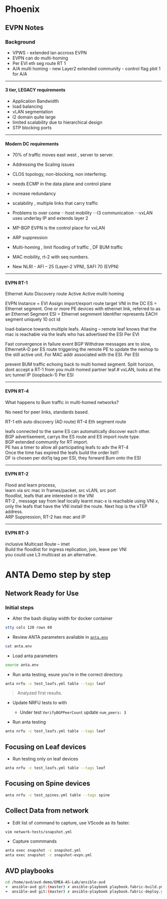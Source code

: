 # Phoenix

## EVPN Notes

### Background


* VPWS - extended lan accross EVPN  
* EVPN can do multi-homing  
* Per EVI eth seg route RT 1  
* A/A multi homing - new Layer2 extended community  - control flag pbit 1 for A/A  
---
#### 3 tier, LEGACY requirements  
* Application Bandwidth  
* load balancing  
* vLAN segmentation  
* l2 domain quite large  
* limited scalability due to hierarchical design  
* STP blocking ports  
---
#### Modern DC requirements
* 70% of traffic moves east west , server to server.
* Addressing the Scaling issues
* CLOS topology, non-blocking, non interfering.
* needs ECMP in the data plane and control plane
* increase redundancy
* scalability , multiple links that carry traffic
* Problems to over come
⋅⋅⋅host mobility
⋅⋅⋅l3 communication
⋅⋅⋅vxLAN uses underlay IP and extends layer 2

* MP-BGP EVPN is the control place for vxLAN
* ARP suppression
* Multi-homing , limit flooding of traffic , DF BUM traffic
* MAC mobility,  rt-2 with seq numbers.
* New NLRI - AFI – 25 (Layer-2 VPN), SAFI 70 (EVPN)

---

#### EVPN RT-1

Ethernet Auto Discovery route
Active Active muliti homing

EVPN Instance = EVI
	Assign import/export  route target
	VNI in the DC
ES = Ethernet segment.
	One or more PE devices with ethernet link, referred to as an Ethernet Segment
ESI = Ethernet segmment Identifier
	represents EACH segment uniquely
	10 oct id

load-balance towards multiple leafs.
	Aliasing – remote leaf knows that the mac is reachable via the leafs who has advertised the ESI
	Per EVI

	
Fast convergence in failure event
	BGP Withdraw messages are to slow,  EthernetA-D per ES route triggering the remote PE to update the nexhop to the still active unit. For MAC addr associated with the ESI.
	Per ESI

prevent BUM traffic echoing back to multi homed segment.
	Split horizon, dont accept a RT-1 from you mulit-homed partner leaf.#
	vxLAN, looks at the src tunnel IP (loopback-1)
	Per ESI


---

#### EVPN RT-4
What happens to Bum traffic in multi-homed networks?

No need for peer links, standards based.

RT-1 eth auto discovery (AD route)
RT-4 Eth segment route

leafs connected to the same ES can automatically discover each other.  
BGP advertisement, carrys the ES route and ES import route type.  
BGP extended community for RT import.  
PE has a timer to allow all participating leafs to adv the RT-4  
Once the time has expired the leafs build the order list!!  
	DF is chosen per dot1q tag per ESI, they forward Bum onto the ESI  

---
#### EVPN RT-2

Flood and learn process,  
learn via src mac in frames/packet, src vLAN, src port  
floodlist, leafs that are interested in the VNI  
RT-2 , message say from leaf locally learnt mac-x is reachable using VNI x, only the leafs that have the VNI install the route. Next hop is the vTEP address.  
ARP Suppression, RT-2  has mac and IP  

---	

#### EVPN RT-3
inclusive Multicast Route – imet  
Build the floodlist for ingress replication, join, leave per VNI  
you could use L3 multicast as an alternative.  





# ANTA Demo step by step

## Network Ready for Use

### Initial steps

* Alter the bash display width for docker container

```bash
stty cols 120 rows 60
```

* Review ANTA parameters available in [`anta.env`](../anta.env)

```bash
cat anta.env
```

* Load anta parameters

```bash
source anta.env
```

* Run anta testing, esure you're in the correct directory.

```bash
anta nrfu -c test_leafs.yml table --tags leaf
```

> Analyzed first results.

* Update NRFU tests to with
    * Under test `VerifyBGPPeerCount` update `num_peers: 3`

* Run anta testing

```bash
anta nrfu -c test_leafs.yml table --tags leaf
```

## Focusing on Leaf devices

* Run testing only on leaf devices

```bash
anta nrfu -c test_leafs.yml table --tags leaf
```

## Focusing on Spine devices

```bash
anta nrfu -c test_spines.yml table --tags spine
```

## Collect Data from network

* Edit list of command to capture, use VScode as its faster.

```bash
vim network-tests/snapshot.yml
```

* Capture commmands

```bash
anta exec snapshot -c snapshot.yml
anta exec snapshot -c snapshot-evpn.yml
```


## AVD playbooks 

```bash
cd /home/avd/avd-demo/EMEA-AS-Lab/ansible-avd
➜  ansible-avd git:(master) ✗ ansible-playbook playbook.fabric-build.yml
➜  ansible-avd git:(master) ✗ ansible-playbook playbook.fabric-deploy.yml
```